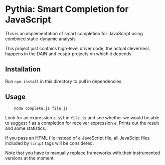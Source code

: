 Pythia: Smart Completion for JavaScript
=======================================

This is an implementation of smart completion for JavaScript using combined static-dynamic analysis.

This project just contains high-level driver code, the actual cleverness happens in the DAIN and ecsptr projects on which it depends.

Installation
------------

Run `npm install` in this directory to pull in dependencies.


Usage
-----

        node complete.js file.js

Look for an expression `e.$$f` in `file.js` and see whether we would be able to suggest `f` as a completion for receiver expression `e`. Prints out the result and some statistics.

If you pass an HTML file instead of a JavaScript file, all JavaScipt files included by `script` tags will be considered.

Note that you have to manually replace frameworks with their instrumented versions at the moment.

